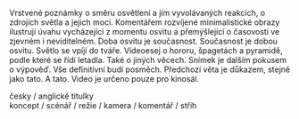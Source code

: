 Vrstvené poznámky o směru osvětlení a jím vyvolávaných reakcích, o zdrojích světla a jejich moci. Komentářem rozvíjené minimalistické obrazy ilustrují úvahu vycházející z momentu osvitu a přemýšlející o časovosti ve zjevném i neviditelném. Doba osvitu je současnost. Současnost je dobou osvitu. Světlo se vpíjí do tváře. Videoesej o hororu, špagetách a pyramidě, podle které se řídí letadla. Také o jiných věcech. Snímek je dalším pokusem o výpověď. Vše definitivní budí posměch. Předchozí věta je důkazem, stejně jako tato. A tato. 
Video je určeno pouze pro kinosál.

česky / anglické titulky  
koncept / scénář / režie / kamera / komentář / střih   
